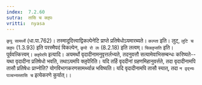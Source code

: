 ```yaml
---
index:  7.2.60
sutra:  तासि च क्लृपः
vritti:  nyasa
---
```


`कृपू सामर्थ्ये` (धा.पा.762)। तस्मादूदित्त्वाद्विकल्पेनेटि प्राप्ते प्रतिषेधोऽयमारब्यते। `कल्प्ता` इति। लुट्, `लुटि च क्लृपः` (1.3.93) इति परस्मैपदं विकल्पेन, `कृपो रो लः` (8.2.18) इति लत्वम्। `चिक्लृप्सति` इति। पूर्ववत्कित्त्वम्।
`क्लृपेरपि` इत्यादि। अयमर्थो वृदादीनामनुवृत्तर्लभ्यते, तदनुवत्तौ सत्यामेवाभिसम्बन्धः करिष्यते--यथा वृदादीना प्रतिषेधो भवति, तथाऽयमपि क्लृपेरिति। यदि तर्हि वृददीनां ग्रहणमिहानुवर्त्तते, तदा वृदादीनामपि तासौ प्रतिषेधः प्राप्नोति? योगविभागकरणसामर्थ्यान्न भविष्यति। यदि वृदादीनामपि तासौ स्यात्, तदा `न वृद्भ्यः पञ्चभ्यस्तासि च` इत्येकरणे कुर्यात्।।

